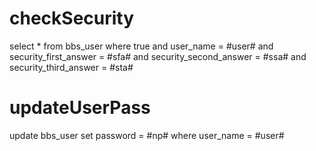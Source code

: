 checkSecurity
===
   select * from bbs_user where true 
   and user_name = #user# 
   and security_first_answer = #sfa# 
   and security_second_answer = #ssa# 
   and security_third_answer = #sta#
   
updateUserPass
===
   update bbs_user set password = #np# where user_name = #user#
